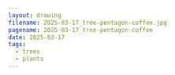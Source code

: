 ```yaml
---
layout: drawing
filename: 2025-03-17_tree-pentagon-coffee.jpg
pagename: 2025-03-17_tree-pentagon-coffee
date: 2025-03-17
tags:
  - trees
  - plants
---
```

